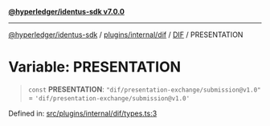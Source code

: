 [**@hyperledger/identus-sdk v7.0.0**](../../../../../../README.md)

***

[@hyperledger/identus-sdk](../../../../../../README.md) / [plugins/internal/dif](../../../README.md) / [DIF](../README.md) / PRESENTATION

# Variable: PRESENTATION

> `const` **PRESENTATION**: `"dif/presentation-exchange/submission@v1.0"` = `'dif/presentation-exchange/submission@v1.0'`

Defined in: [src/plugins/internal/dif/types.ts:3](https://github.com/hyperledger/identus-edge-agent-sdk-ts/blob/96423ee84b124a31ce63036d9d623d1cb73a13c2/src/plugins/internal/dif/types.ts#L3)

